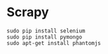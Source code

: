 Scrapy
======
`sudo pip install selenium`  
`sudo pip install pymongo`  
`sudo apt-get install phantomjs`  
